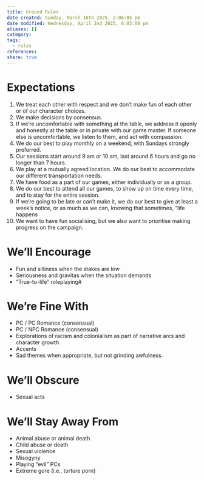 ```yaml
---
title: Ground Rules
date created: Sunday, March 16th 2025, 2:06:05 pm
date modified: Wednesday, April 2nd 2025, 6:03:00 pm
aliases: []
category: 
tags:
  - rules
references: 
share: true
---
```


# Expectations

1. We treat each other with respect and we don’t make fun of each other or of our character choices.
2. We make decisions by consensus.
3. If we’re uncomfortable with something at the table, we address it openly and honestly at the table or in private with our game master. If someone else is uncomfortable, we listen to them, and act with compassion.
4. We do our best to play monthly on a weekend, with Sundays strongly preferred.
5. Our sessions start around 9 am or 10 am, last around 6 hours and go no longer than 7 hours.
6. We play at a mutually agreed location. We do our best to accommodate our different transportation needs.
7. We have food as a part of our games, either individually or as a group.
8. We do our best to attend all our games, to show up on time every time, and to stay for the entire session.
9. If we’re going to be late or can’t make it, we do our best to give at least a week’s notice, or as much as we can, knowing that sometimes, “life happens
10. We want to have fun socialising, but we also want to prioritise making progress on the campaign.

# We’ll Encourage

- Fun and silliness when the stakes are low
- Seriousness and gravitas when the situation demands
- “True-to-life” roleplaying#

# We’re Fine With

- PC / PC Romance (consensual)
- PC / NPC Romance (consensual)
- Explorations of racism and colonialism as part of narrative arcs and character growth
- Accents
- Sad themes when appropriate, but not grinding awfulness.

# We’ll Obscure

- Sexual acts

# We’ll Stay Away From

- Animal abuse or animal death
- Child abuse or death
- Sexual violence
- Misogyny
- Playing “evil” PCs
- Extreme gore (i.e., torture porn)
